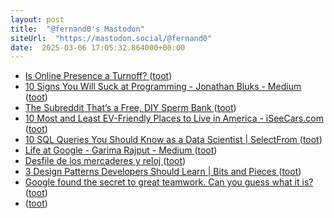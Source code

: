 ```yaml
---
layout: post
title:  "@fernand0's Mastodon"
siteUrl:  "https://mastodon.social/@fernand0"
date:  2025-03-06 17:05:32.864000+00:00
---
```

*  [Is Online Presence a Turnoff? ](https://www.theatlantic.com/family/archive/2022/05/terminally-online-relationship-dating-similarities/629946) ([toot](https://mastodon.social/@fernand0/114116574108281360))
*  [10 Signs You Will Suck at Programming - Jonathan Bluks - Medium ](https://medium.com/@jonathanbluks/10-signs-you-will-suck-at-programming-5497a6a52c5) ([toot](https://mastodon.social/@fernand0/114116348012832006))
*  [The Subreddit That’s a Free, DIY Sperm Bank ](https://melmagazine.com/en-us/story/the-subreddit-thats-a-free-diy-sperm-ban) ([toot](https://mastodon.social/@fernand0/114116127115986813))
*  [10 Most and Least EV-Friendly Places to Live in America - iSeeCars.com ](https://www.iseecars.com/ev-chargers-stud) ([toot](https://mastodon.social/@fernand0/114115432126182664))
*  [10 SQL Queries You Should Know as a Data Scientist \| SelectFrom ](https://selectfrom.dev/10-sql-queriesyou-should-know-as-a-data-scientist-8bf61620476) ([toot](https://mastodon.social/@fernand0/114115221786456888))
*  [Life at Google - Garima Rajput - Medium ](https://garima007rajput.medium.com/life-at-google-ead4a69656c) ([toot](https://mastodon.social/@fernand0/114115019896218677))
*  [Desfile de los mercaderes y reloj ](https://www.flickr.com/photos/fernand0/54360282180) ([toot](https://mastodon.social/@fernand0/114114814042706034))
*  [3 Design Patterns Developers Should Learn \| Bits and Pieces ](https://blog.bitsrc.io/3-design-patterns-every-developer-should-learn-71a51568ac9) ([toot](https://mastodon.social/@fernand0/114114685803223749))
*  [Google found the secret to great teamwork. Can you guess what it is? ](https://medium.com/@ericadipp/google-found-the-secret-to-good-teamwork-can-you-guess-what-it-is-471a9edd3ce) ([toot](https://mastodon.social/@fernand0/114113157669789938))
*  [ ](https://mastodon.social/users/fernand0/statuses/114111447671865794/activity) ([toot](https://mastodon.social/users/fernand0/statuses/114111447671865794/activity))
